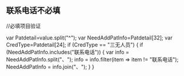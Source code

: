 ## 联系电话不必填
//必填项目验证

var Patdetail=value.split("^");
var NeedAddPatInfo=Patdetail[32];
var CredType=Patdetail[24];
if (CredType == "三无人员") {
	if (NeedAddPatInfo.includes("联系电话")) {
		var info = NeedAddPatInfo.split("、");
		info = info.filter(item => item != "联系电话");
		NeedAddPatInfo = info.join("、");
	}
}